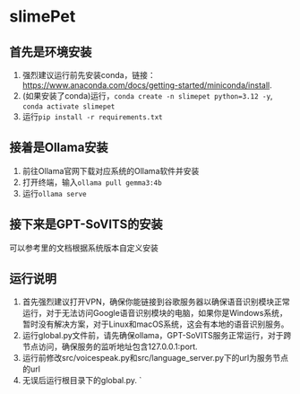 # slimePet

## 首先是环境安装

1. 强烈建议运行前先安装conda，链接：https://www.anaconda.com/docs/getting-started/miniconda/install.
2. (如果安装了conda)运行，``conda create -n slimepet python=3.12 -y``, ``conda activate slimepet``
3. 运行``pip install -r requirements.txt``

## 接着是Ollama安装

1. 前往Ollama官网下载对应系统的Ollama软件并安装
2. 打开终端，输入``ollama pull gemma3:4b``
3. 运行``ollama serve``

## 接下来是GPT-SoVITS的安装

可以参考[](https://github.com/RVC-Boss/GPT-SoVITS)里的文档根据系统版本自定义安装

## 运行说明

1. 首先强烈建议打开VPN，确保你能链接到谷歌服务器以确保语音识别模块正常运行，对于无法访问Google语音识别模块的电脑，如果你是Windows系统，暂时没有解决方案，对于Linux和macOS系统，这会有本地的语音识别服务。
2. 运行global.py文件前，请先确保ollama，GPT-SoVITS服务正常运行，对于跨节点访问，确保服务的监听地址包含127.0.0.1:port.
3. 运行前修改src/voicespeak.py和src/language_server.py下的url为服务节点的url
4. 无误后运行根目录下的global.py. `
